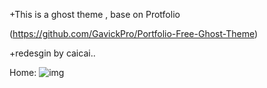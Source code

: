 +This is a ghost theme , base on Protfolio 

(https://github.com/GavickPro/Portfolio-Free-Ghost-Theme)

+redesgin by caicai..

Home:
![img](http://caicai-yun.b0.upaiyun.com/photo/github_caicai_tnda.jpg)